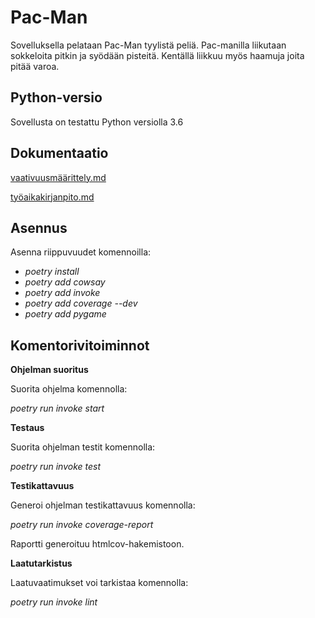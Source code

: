 # Pac-Man

Sovelluksella pelataan Pac-Man tyylistä peliä. Pac-manilla liikutaan sokkeloita pitkin ja syödään pisteitä.
Kentällä liikkuu myös haamuja joita pitää varoa. 

## Python-versio

Sovellusta on testattu Python versiolla 3.6

## Dokumentaatio

[vaativuusmäärittely.md](https://github.com/anniliisal/ot-harjoitustyo/blob/master/dokumentaatio/vaativuusmäärittely.md)

[työaikakirjanpito.md](https://github.com/anniliisal/ot-harjoitustyo/blob/master/dokumentaatio/tuntikirjanpito.md)

## Asennus

Asenna riippuvuudet komennoilla:

* *poetry install*
* *poetry add cowsay*
* *poetry add invoke*
* *poetry add coverage --dev*
* *poetry add pygame*


## Komentorivitoiminnot

**Ohjelman suoritus**

Suorita ohjelma komennolla:

*poetry run invoke start*
 

**Testaus**

Suorita ohjelman testit komennolla:

*poetry run invoke test*


**Testikattavuus**

Generoi ohjelman testikattavuus komennolla:

*poetry run invoke coverage-report*

Raportti generoituu htmlcov-hakemistoon.

**Laatutarkistus**

Laatuvaatimukset voi tarkistaa komennolla:

*poetry run invoke lint*















